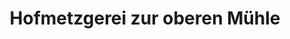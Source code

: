 ---
title: "Hofmetzgerei zur oberen Mühle"
url: /kissing/hofmetzgerei-zur-oberen-muehle/
shop: Metzgerei
---